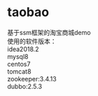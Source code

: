 # taobao
基于ssm框架的淘宝商城demo<br>
使用的软件版本：<br>
idea2018.2<br>
mysql8<br>
centos7<br>
tomcat8<br>
zookeeper:3.4.13<br>
dubbo:2.5.3<br>
